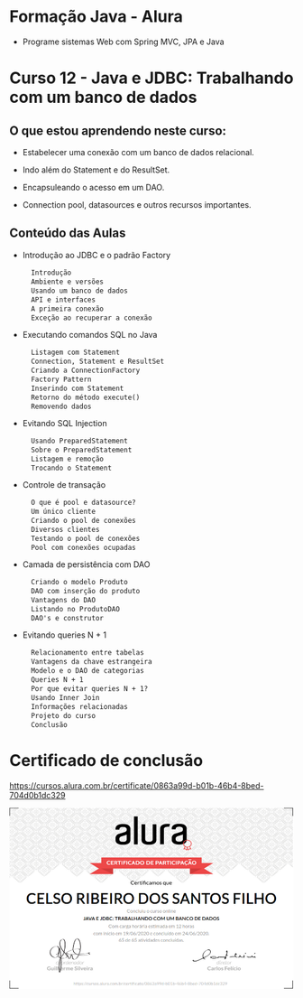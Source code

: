 # Formação Java - Alura
+ Programe sistemas Web com Spring MVC, JPA e Java

# Curso 12 - Java e JDBC: Trabalhando com um banco de dados

## O que estou aprendendo neste curso:

+ Estabelecer uma conexão com um banco de dados relacional.

+ Indo além do Statement e do ResultSet.

+ Encapsuleando o acesso em um DAO.

+ Connection pool, datasources e outros recursos importantes.

## Conteúdo das Aulas

+ Introdução ao JDBC e o padrão Factory
                
        Introdução
        Ambiente e versões
        Usando um banco de dados
        API e interfaces
        A primeira conexão
        Exceção ao recuperar a conexão

+ Executando comandos SQL no Java 
  
        Listagem com Statement
        Connection, Statement e ResultSet
        Criando a ConnectionFactory
        Factory Pattern
        Inserindo com Statement
        Retorno do método execute()
        Removendo dados

+ Evitando SQL Injection  
      
        Usando PreparedStatement
        Sobre o PreparedStatement
        Listagem e remoção
        Trocando o Statement
   
+ Controle de transação
        
        O que é pool e datasource?
        Um único cliente
        Criando o pool de conexões
        Diversos clientes
        Testando o pool de conexões
        Pool com conexões ocupadas
        
+ Camada de persistência com DAO

        Criando o modelo Produto
        DAO com inserção do produto
        Vantagens do DAO
        Listando no ProdutoDAO
        DAO's e construtor

+ Evitando queries N + 1 

        Relacionamento entre tabelas
        Vantagens da chave estrangeira
        Modelo e o DAO de categorias
        Queries N + 1
        Por que evitar queries N + 1?
        Usando Inner Join
        Informações relacionadas
        Projeto do curso
        Conclusão

# Certificado de conclusão

https://cursos.alura.com.br/certificate/0863a99d-b01b-46b4-8bed-704d0b1dc329

![certificado](certificate-alura.png)